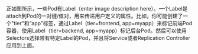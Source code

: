 正如图所示，一些Pod有Label（enter image description here）。一个Label是attach到Pod的一对键/值对，用来传递用户定义的属性。比如，你可能创建了一个"tier"和“app”标签，通过Label（tier=frontend, app=myapp）来标记前端Pod容器，使用Label（tier=backend, app=myapp）标记后台Pod。然后可以使用Selectors选择带有特定Label的Pod，并且将Service或者Replication Controller应用到上面。